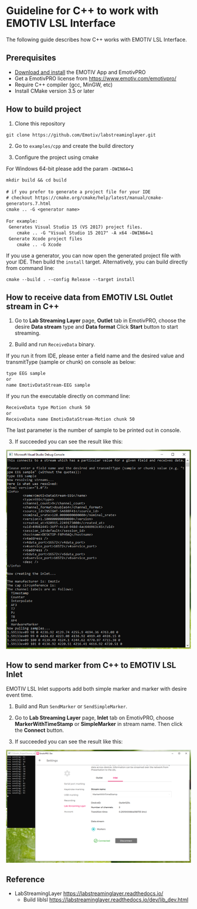 # Guideline for C++ to work with EMOTIV LSL Interface

The following guide describes how C++ works with EMOTIV LSL Interface.

## Prerequisites
* [Download and install](https://www.emotiv.com/developer/) the EMOTIV App and EmotivPRO
* Get a EmotivPRO license from https://www.emotiv.com/emotivpro/
* Require C++ compiler (gcc, MinGW, etc)
* Install CMake version 3.5 or later

## How to build project

1. Clone this repository
```
git clone https://github.com/Emotiv/labstreaminglayer.git
```
    
2. Go to `examples/cpp` and create the build directory

3. Configure the project using cmake

For Windows 64-bit please add the param `-DWIN64=1`
```
mkdir build && cd build

# if you prefer to generate a project file for your IDE
# checkout https://cmake.org/cmake/help/latest/manual/cmake-generators.7.html
cmake .. -G <generator name>

For example: 
 Generates Visual Studio 15 (VS 2017) project files.
    cmake .. -G "Visual Studio 15 2017" -A x64 -DWIN64=1
 Generate Xcode project files
    cmake .. -G Xcode
```

If you use a generator, you can now open the generated project file with your IDE. Then build the `install` target.
Alternatively, you can build directly from command line: 
```
cmake --build . --config Release --target install
```

## How to receive data from EMOTIV LSL Outlet stream in C++

1. Go to **Lab Streaming Layer** page, **Outlet** tab in EmotivPRO, choose the desire **Data stream** type and **Data format** 
Click **Start** button to start streaming.

2. Build and run `ReceiveData` binary. 

If you run it from IDE, please enter a field name and the desired value and transmitType (sample or chunk) on console as below:

```
type EEG sample
or
name EmotivDataStream-EEG sample
```
If you run the executable directly on command line:
```
ReceiveData type Motion chunk 50
or 
ReceiveData name EmotivDataStream-Motion chunk 50
```
The last parameter is the number of sample to be printed out in console.

3. If succeeded you can see the result like this:
<p align="center">
  <img src="https://github.com/Emotiv/labstreaminglayer/blob/emotiv-lsl/docs/images/cpp-receivedata-result.png">
</p>

## How to send marker from C++ to EMOTIV LSL Inlet

EMOTIV LSL Inlet supports add both simple marker and marker with desire event time.

1. Build and Run `SendMarker` or `SendSimpleMarker`.

2. Go to **Lab Streaming Layer** page, **Inlet** tab on EmotivPRO, choose **MarkerWithTimeStamp** or **SimpleMarker** in stream name. Then click the **Connect** button.

3. If succeeded you can see the result like this:
<p align="center">
  <img src="https://github.com/Emotiv/labstreaminglayer/blob/emotiv-lsl/docs/images/cpp-sendmarker.png">
</p>

## Reference

* LabStreamingLayer https://labstreaminglayer.readthedocs.io/
  * Build liblsl https://labstreaminglayer.readthedocs.io/dev/lib_dev.html



